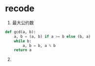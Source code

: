 # recode
1. 最大公约数
```python
def gcd(a, b):
    a, b = (a, b) if a >= b else (b, a)
    while b:
        a, b = b, a % b
    return a
```
2. 